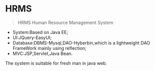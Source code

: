 # HRMS
>HRMS Human Resource Management System
* System:Based on Java EE;
* UI:JQuery-EasyUI;
* Database:DBMS-Mysql,DAO-Hyberbin,which is a lightweight DAO FrameWork mainly using reflection;
* MVC:JSP,Servlet,Java Bean.

The system is suitable for fresh man in java web.
